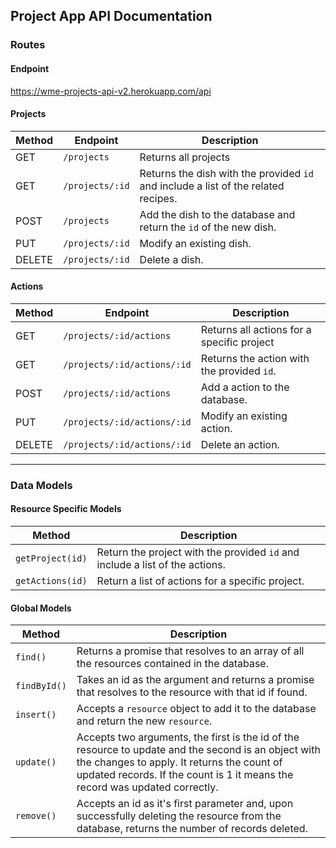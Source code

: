 ## Project App API Documentation

### Routes

#### Endpoint
https://wme-projects-api-v2.herokuapp.com/api

#### Projects

| Method | Endpoint                        | Description                                        |
|--------|---------------------------------|----------------------------------------------------|
| GET    | `/projects` | Returns all projects       |
| GET    | `/projects/:id` | Returns the dish with the provided `id` and include a list of the related recipes. |
| POST    | `/projects` | Add the dish to the database and return the `id` of the new dish. |
| PUT    | `/projects/:id` | Modify an existing dish.                   |
| DELETE | `/projects/:id`         | Delete a dish.                            |

#### Actions

| Method | Endpoint                        | Description                                        |
|--------|---------------------------------|----------------------------------------------------|
| GET    | `/projects/:id/actions`         | Returns all actions for a specific project      |
| GET    | `/projects/:id/actions/:id`         | Returns the action with the provided `id`.       |
| POST    | `/projects/:id/actions`         | Add a action to the database.      |
| PUT    | `/projects/:id/actions/:id`         | Modify an existing action.                   |
| DELETE | `/projects/:id/actions/:id`         | Delete an action.                            |                           |


---
### Data Models

#### Resource Specific Models
| Method | Description |
|--------|-------------|
| `getProject(id)` | Return the project with the provided `id` and include a list of the actions. |
| `getActions(id)` | Return a list of actions for a specific project. |

#### Global Models
| Method | Description |
|--------|-------------|
| `find()` | Returns a promise that resolves to an array of all the resources contained in the database. |
| `findById()` | Takes an id as the argument and returns a promise that resolves to the resource with that id if found. |
| `insert()` | Accepts a `resource` object to add it to the database and return the new `resource`.
| `update()` | Accepts two arguments, the first is the id of the resource to update and the second is an object with the changes to apply. It returns the count of updated records. If the count is 1 it means the record was updated correctly. |
| `remove()` | Accepts an id as it's first parameter and, upon successfully deleting the resource from the database, returns the number of records deleted. |
